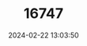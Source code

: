 ---
title: "16747"
category: "Petrogale persephone"
draft: false
date: 2024-02-22 13:03:50
languages:
  English: ["Proserpine Rock Wallaby"]
---